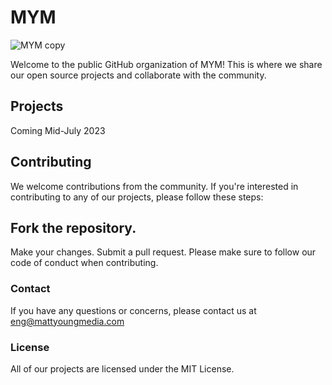 # MYM
![MYM copy](https://user-images.githubusercontent.com/19152894/230719820-19dfc6d9-9b11-4698-8a5a-3e89cfd344e7.jpg)


Welcome to the public GitHub organization of MYM! This is where we share our open source projects and collaborate with the community.

## Projects
Coming Mid-July 2023

## Contributing
We welcome contributions from the community. If you're interested in contributing to any of our projects, please follow these steps:

## Fork the repository.
Make your changes.
Submit a pull request.
Please make sure to follow our code of conduct when contributing.

### Contact
If you have any questions or concerns, please contact us at eng@mattyoungmedia.com

### License
All of our projects are licensed under the MIT License.
